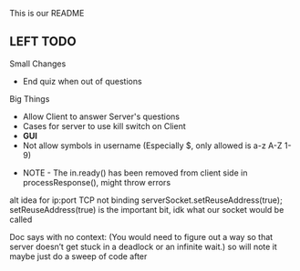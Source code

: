 This is our README


LEFT TODO
--------------


Small Changes

- End quiz when out of questions

Big Things

- Allow Client to answer Server's questions
- Cases for server to use kill switch on Client
- **GUI**
- Not allow symbols in username (Especially $, only allowed is a-z A-Z 1-9)

* NOTE - The in.ready() has been removed from client side in processResponse(), might throw errors

alt idea for ip:port TCP not binding
serverSocket.setReuseAddress(true);
setReuseAddress(true) is the important bit, idk what our socket would be called



Doc says with no context:
(You would need to figure out a way so that server doesn’t get stuck in a deadlock or an infinite wait.)
so will note it maybe just do a sweep of code after
